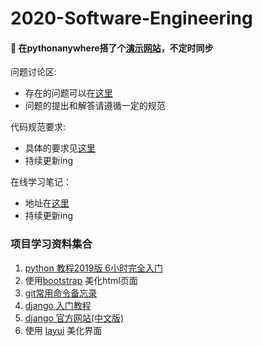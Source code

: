 # 2020-Software-Engineering

#### :rainbow: 在pythonanywhere搭了个[演示网站](http://jhdeng.pythonanywhere.com/)，不定时同步

问题讨论区:
- 存在的问题可以在[这里](https://shimo.im/docs/k36KKWPVTQWghYWV)
- 问题的提出和解答请遵循一定的规范

代码规范要求:
- 具体的要求见[这里](./style.md)
- 持续更新ing

在线学习笔记：
- 地址在[这里](https://shimo.im/docs/RCCVPjhjrWwxKhCx)
- 持续更新ing

### 项目学习资料集合

1. [python 教程2019版 6小时完全入门](https://www.bilibili.com/video/av75855831?from=search&seid=2452323901678866958)
2.  使用[bootstrap]( https://getbootstrap.com/docs/4.4/getting-started/introduction/ ) 美化html页面
3.  [git常用命令备忘录](https://git.io/Jv6uY)
4. [django 入门教程](https://www.jianshu.com/p/6ae4e1af34fb )  
5. [django 官方网站(中文版)](https://docs.djangoproject.com/zh-hans/3.0)
6. 使用 [layui](https://www.layui.com/doc/) 美化界面
